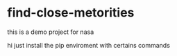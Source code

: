 # find-close-metorities
this is a demo project for nasa


hi just install the pip enviroment with certains commands
